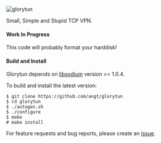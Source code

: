 ![glorytun](https://f.00f.net/gt.png)

Small, Simple and Stupid TCP VPN.

#### Work In Progress

This code will probably format your harddisk!

#### Build and Install

Glorytun depends on [libsodium](https://github.com/jedisct1/libsodium) version >= 1.0.4.

To build and install the latest version:

    $ git clone https://github.com/angt/glorytun
    $ cd glorytun
    $ ./autogen.sh
    $ ./configure
    $ make
    # make install

For feature requests and bug reports, please create an [issue](https://github.com/angt/glorytun/issues).
